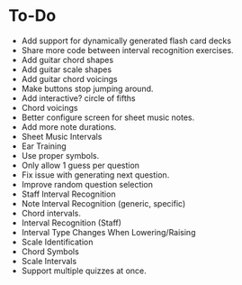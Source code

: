# To-Do
* Add support for dynamically generated flash card decks
* Share more code between interval recognition exercises.
* Add guitar chord shapes
* Add guitar scale shapes
* Add guitar chord voicings
* Make buttons stop jumping around.
* Add interactive? circle of fifths
* Chord voicings
* Better configure screen for sheet music notes.
* Add more note durations.
* Sheet Music Intervals
* Ear Training
* Use proper symbols.
* Only allow 1 guess per question
* Fix issue with generating next question.
* Improve random question selection
* Staff Interval Recognition
* Note Interval Recognition (generic, specific)
* Chord intervals.
* Interval Recognition (Staff)
* Interval Type Changes When Lowering/Raising
* Scale Identification
* Chord Symbols
* Scale Intervals
* Support multiple quizzes at once.